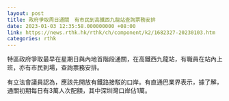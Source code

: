 ```yaml
---
layout: post
title: 政府爭取周日通關　有市民到高鐵西九龍站查詢票務安排
date: 2023-01-03 12:35:58.000000000 +08:00
link: https://news.rthk.hk/rthk/ch/component/k2/1682327-20230103.htm
categories: rthk
---
```


特區政府爭取最早在星期日與內地首階段通關，在高鐵西九龍站，有職員在站內上班，亦有市民到場，查詢票務安排。

有立法會議員認為，應該先開放有鐵路接駁的口岸。有直通巴業界表示，據了解，通關初期每日有3萬人次配額，其中深圳灣口岸佔1萬。
